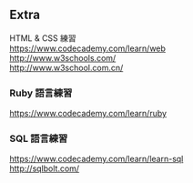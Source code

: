 ## Extra
HTML & CSS 練習  
https://www.codecademy.com/learn/web  
http://www.w3schools.com/  
http://www.w3school.com.cn/  ​ 

### Ruby 語言練習
https://www.codecademy.com/learn/ruby  

### SQL 語言練習
https://www.codecademy.com/learn/learn-sql  
http://sqlbolt.com/  
